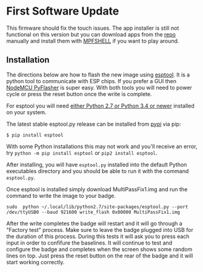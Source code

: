 # First Software Update

This firmware should fix the touch issues. The app installer is still not functional on this version but you can download apps from the [repo](https://badge.team/) manually and install them with [MPFSHELL](https://github.com/wendlers/mpfshell) if you want to play around.

## Installation

The directions below are how to flash the new image using [esptool](https://github.com/espressif/esptool). It is a python tool to communicate with ESP chips. If you prefer a GUI then [NodeMCU PyFlasher](https://github.com/marcelstoer/nodemcu-pyflasher) is super easy. With both tools you will need to power cycle or press the reset button once the write is complete.

For esptool you will need [either Python 2.7 or Python 3.4 or newer](https://www.python.org/downloads/) installed on your system.

The latest stable esptool.py release can be installed from [pypi](http://pypi.python.org/pypi/esptool) via pip:

```
$ pip install esptool
```

With some Python installations this may not work and you'll receive an error, try `python -m pip install esptool` or `pip2 install esptool`.

After installing, you will have `esptool.py` installed into the default Python executables directory and you should be able to run it with the command `esptool.py`.

Once esptool is installed simply download MultiPassFix1.img and run the command to write the image to your badge.
```
sudo  python ~/.local/lib/python2.7/site-packages/esptool.py --port /dev/ttyUSB0 --baud 921600 write_flash 0x00000 MultiPassFix1.img
```

After the write completes the badge will restart and it will go through a "Factory test" process. Make sure to leave the badge plugged into USB for the duration of this process. During this tests it will ask you to press each input in order to confifure the baselines. It will continue to test and configure the badge and completes when the screen shows some random lines on top. Just press the reset button on the rear of the badge and it will start working correctly.
